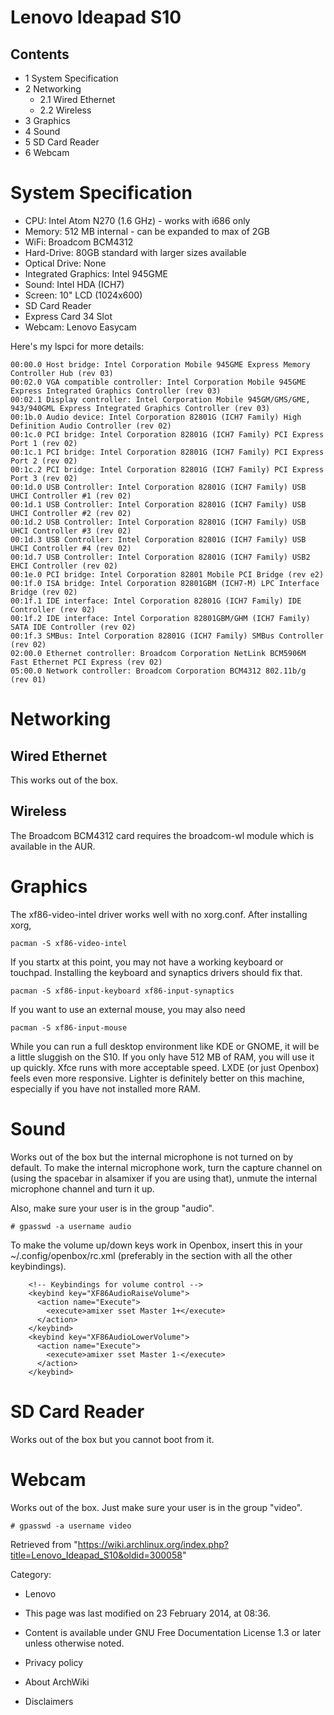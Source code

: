 Lenovo Ideapad S10
==================

Contents
--------

-   1 System Specification
-   2 Networking
    -   2.1 Wired Ethernet
    -   2.2 Wireless
-   3 Graphics
-   4 Sound
-   5 SD Card Reader
-   6 Webcam

System Specification
====================

-   CPU: Intel Atom N270 (1.6 GHz) - works with i686 only
-   Memory: 512 MB internal - can be expanded to max of 2GB
-   WiFi: Broadcom BCM4312
-   Hard-Drive: 80GB standard with larger sizes available
-   Optical Drive: None
-   Integrated Graphics: Intel 945GME
-   Sound: Intel HDA (ICH7)
-   Screen: 10" LCD (1024x600)
-   SD Card Reader
-   Express Card 34 Slot
-   Webcam: Lenovo Easycam

Here's my lspci for more details:

    00:00.0 Host bridge: Intel Corporation Mobile 945GME Express Memory Controller Hub (rev 03)
    00:02.0 VGA compatible controller: Intel Corporation Mobile 945GME Express Integrated Graphics Controller (rev 03)
    00:02.1 Display controller: Intel Corporation Mobile 945GM/GMS/GME, 943/940GML Express Integrated Graphics Controller (rev 03)
    00:1b.0 Audio device: Intel Corporation 82801G (ICH7 Family) High Definition Audio Controller (rev 02)
    00:1c.0 PCI bridge: Intel Corporation 82801G (ICH7 Family) PCI Express Port 1 (rev 02)
    00:1c.1 PCI bridge: Intel Corporation 82801G (ICH7 Family) PCI Express Port 2 (rev 02)
    00:1c.2 PCI bridge: Intel Corporation 82801G (ICH7 Family) PCI Express Port 3 (rev 02)
    00:1d.0 USB Controller: Intel Corporation 82801G (ICH7 Family) USB UHCI Controller #1 (rev 02)
    00:1d.1 USB Controller: Intel Corporation 82801G (ICH7 Family) USB UHCI Controller #2 (rev 02)
    00:1d.2 USB Controller: Intel Corporation 82801G (ICH7 Family) USB UHCI Controller #3 (rev 02)
    00:1d.3 USB Controller: Intel Corporation 82801G (ICH7 Family) USB UHCI Controller #4 (rev 02)
    00:1d.7 USB Controller: Intel Corporation 82801G (ICH7 Family) USB2 EHCI Controller (rev 02)
    00:1e.0 PCI bridge: Intel Corporation 82801 Mobile PCI Bridge (rev e2)
    00:1f.0 ISA bridge: Intel Corporation 82801GBM (ICH7-M) LPC Interface Bridge (rev 02)
    00:1f.1 IDE interface: Intel Corporation 82801G (ICH7 Family) IDE Controller (rev 02)
    00:1f.2 IDE interface: Intel Corporation 82801GBM/GHM (ICH7 Family) SATA IDE Controller (rev 02)
    00:1f.3 SMBus: Intel Corporation 82801G (ICH7 Family) SMBus Controller (rev 02)
    02:00.0 Ethernet controller: Broadcom Corporation NetLink BCM5906M Fast Ethernet PCI Express (rev 02)
    05:00.0 Network controller: Broadcom Corporation BCM4312 802.11b/g (rev 01)

Networking
==========

Wired Ethernet
--------------

This works out of the box.

Wireless
--------

The Broadcom BCM4312 card requires the broadcom-wl module which is
available in the AUR.

Graphics
========

The xf86-video-intel driver works well with no xorg.conf. After
installing xorg,

    pacman -S xf86-video-intel

If you startx at this point, you may not have a working keyboard or
touchpad. Installing the keyboard and synaptics drivers should fix that.

    pacman -S xf86-input-keyboard xf86-input-synaptics

If you want to use an external mouse, you may also need

    pacman -S xf86-input-mouse

While you can run a full desktop environment like KDE or GNOME, it will
be a little sluggish on the S10. If you only have 512 MB of RAM, you
will use it up quickly. Xfce runs with more acceptable speed. LXDE (or
just Openbox) feels even more responsive. Lighter is definitely better
on this machine, especially if you have not installed more RAM.

Sound
=====

Works out of the box but the internal microphone is not turned on by
default. To make the internal microphone work, turn the capture channel
on (using the spacebar in alsamixer if you are using that), unmute the
internal microphone channel and turn it up.

Also, make sure your user is in the group "audio".

    # gpasswd -a username audio

To make the volume up/down keys work in Openbox, insert this in your
~/.config/openbox/rc.xml (preferably in the section with all the other
keybindings).

        <!-- Keybindings for volume control -->
        <keybind key="XF86AudioRaiseVolume">
          <action name="Execute">
            <execute>amixer sset Master 1+</execute>
          </action>
        </keybind>
        <keybind key="XF86AudioLowerVolume">
          <action name="Execute">
            <execute>amixer sset Master 1-</execute>
          </action>
        </keybind>

SD Card Reader
==============

Works out of the box but you cannot boot from it.

Webcam
======

Works out of the box. Just make sure your user is in the group "video".

    # gpasswd -a username video

Retrieved from
"https://wiki.archlinux.org/index.php?title=Lenovo_Ideapad_S10&oldid=300058"

Category:

-   Lenovo

-   This page was last modified on 23 February 2014, at 08:36.
-   Content is available under GNU Free Documentation License 1.3 or
    later unless otherwise noted.
-   Privacy policy
-   About ArchWiki
-   Disclaimers
